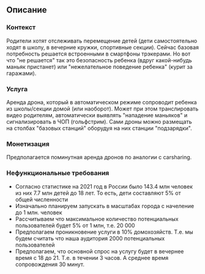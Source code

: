 ## Описание

### Контекст
Родители хотят отслеживать перемещение детей (дети самостоятельно ходят в школу, в вечерние кружки, спортивные секции). Сейчас базовая потребность решается встроенными в смартфоны трэкерами. Но вот что "не решается" так это безопасность ребенка (вдруг какой-нибудь маньяк пристанет) или "нежелательное поведение ребенка" (курит за гаражами).

### Услуга
Аренда дрона, который в автоматическом режиме сопроводит ребенка из школы/секции домой  (или наоборот). Может при этом транслировать видео родителям, автоматически выявлять "нападение маньяков" и сигнализировать в ЧОП (гольфстрим). Сами дроны можно размещать на столбах "базовых станций" оборудуя на них станции "подзарядки".

### Монетизация
Предполагается поминутная аренда дронов по аналогии с carsharing.

### Нефункциональные требования
* Согласно статистике на 2021 год в России было 143.4 млн человек из них 7.7 млн детей до 18 лет. То есть, дети составляют 5% от общей численности 
* Изначально планируем запускать в масштабах города с начеление до 1 млн. человек
* Рассчитываем что максимальное количество потенциальных пользователей будет 5% от 1 млн, т.е. 20 000
* Предполагаем проникновение услуги в 10% домохозяйств. Т.е. мы будем считать что наша аудитория 2000 потенциальных пользователей
* Предполагаем, что основной спрос на услугу будет в вечернее время с 18 до 21. Т.е. в течении 3 часов. А среднее время сопровождения 30 минут. 
